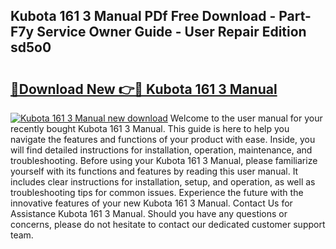 ## Kubota 161 3 Manual PDf Free Download - Part-F7y Service Owner Guide - User Repair Edition sd5o0

# <h2><a href="http://bc89590.oget.top/?id=Kubota+161+3+Manual">🔗Download New 👉🔴 Kubota 161 3 Manual</a></h2>

[![Kubota 161 3 Manual new download](https://i.imgur.com/5g1atiW.png)](http://bc89590.oget.top/?id=Kubota+161+3+Manual)
Welcome to the user manual for your recently bought Kubota 161 3 Manual. This guide is here to help you navigate the features and functions of your product with ease. Inside, you will find detailed instructions for installation, operation, maintenance, and troubleshooting. Before using your Kubota 161 3 Manual, please familiarize yourself with its functions and features by reading this user manual. It includes clear instructions for installation, setup, and operation, as well as troubleshooting tips for common issues. Experience the future with the innovative features of your new Kubota 161 3 Manual. Contact Us for Assistance Kubota 161 3 Manual. Should you have any questions or concerns, please do not hesitate to contact our dedicated customer support team.
